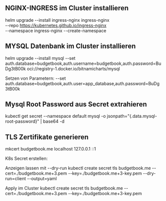 ## NGINX-INGRESS im Cluster installieren

helm upgrade --install ingress-nginx ingress-nginx \
  --repo https://kubernetes.github.io/ingress-nginx \
  --namespace ingress-nginx --create-namespace

## MYSQL Datenbank im Cluster installieren

helm upgrade --install mysql --set auth.database=budgetbook,auth.username=budgetbook,auth.password=BuDg3tB00k oci://registry-1.docker.io/bitnamicharts/mysql

Setzen von Parametern:
--set auth.database=budgetbook,auth.user=app_database,auth.password=BuDg3tB00k

## Mysql Root Password aus Secret extrahieren

kubectl get secret --namespace default mysql -o jsonpath="{.data.mysql-root-password}" | base64 -d

## TLS Zertifikate generieren
mkcert budgetbook.me localhost 127.0.0.1 ::1

K8s Secret erstellen:

Anzeigen lassen mit --dry-run
kubectl create secret tls budgetbook.me --cert=./budgetbook.me+3.pem --key=./budgetbook.me+3-key.pem --dry-run=client --output=yaml

Apply im Cluster
kubectl create secret tls budgetbook.me --cert=./budgetbook.me+3.pem --key=./budgetbook.me+3-key.pem